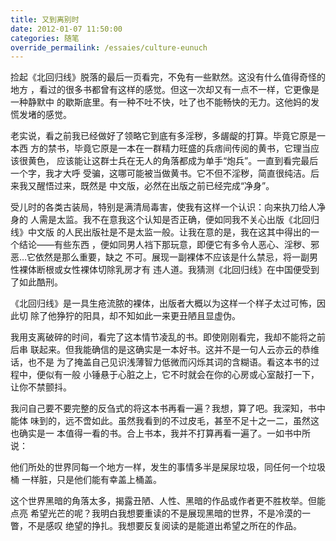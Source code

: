 ```yaml
---
title: 又到离别时
date: 2012-01-07 11:50:00
categories: 随笔
override_permailink: /essaies/culture-eunuch
---
```


捡起《北回归线》脱落的最后一页看完，不免有一些默然。这没有什么值得奇怪的地方 ，看过的很多书都曾有这样的感觉。但这一次却又有一点不一样，它更像是一种静默中 的歇斯底里。有一种不吐不快，吐了也不能畅快的无力。这他妈的发慌发堵的感觉。

老实说，看之前我已经做好了领略它到底有多淫秽，多龌龊的打算。毕竟它原是一本西 方的禁书，毕竟它原是一本在一群精力旺盛的兵痞间传阅的黄书，它理当应该很黄色， 应该能让这群士兵在无人的角落都成为单手“炮兵”。一直到看完最后一个字，我才大呼 受骗，这哪可能被当做黄书。它不但不淫秽，简直很纯洁。后来我又醒悟过来，既然是 中文版，必然在出版之前已经完成“净身”。

受儿时的各类古装局，特别是满清局毒害，使我有这样一个认识：向来执刀给人净身的 人需是太监。我不在意我这个认知是否正确，便如同我不关心出版《北回归线》中文版 的人民出版社是不是太监一般。让我在意的是，我在这其中得出的一个结论——有些东西 ，便如同男人裆下那玩意，即便它有多令人恶心、淫秽、邪恶…它依然是那么重要，缺之 不可。展现一副裸体不应该是什么禁忌，将一副男性裸体断根或女性裸体切除乳房才有 违人道。我猜测《北回归线》在中国便受到了如此酷刑。

《北回归线》是一具生疮流脓的裸体，出版者大概以为这样一个样子太过可怖，因此切 除了他狰狞的阳具，却不知如此一来更丑陋且显虚伪。

我用支离破碎的时间，看完了这本情节凌乱的书。即使刚刚看完，我却不能将之前后串 联起来。但我能确信的是这确实是一本好书。这并不是一句人云亦云的恭维话，也不是 为了掩盖自己见识浅薄智力低微而闪烁其词的含糊语。看这本书的过程中，便似有一般 小锤悬于心脏之上，它不时就会在你的心房或心室敲打一下，让你不禁颤抖。

我问自己要不要完整的反刍式的将这本书再看一遍？我想，算了吧。我深知，书中能体 味到的，远不啻如此。虽然我看到的不过皮毛，甚至不足十之一二，虽然这也确实是一 本值得一看的书。合上书本，我并不打算再看一遍了。一如书中所说：

他们所处的世界同每一个地方一样，发生的事情多半是屎尿垃圾，同任何一个垃圾桶 一样脏，只是他们能有幸盖上桶盖。

这个世界黑暗的角落太多，揭露丑陋、人性、黑暗的作品或作者更不胜枚举。但能点亮 希望光芒的呢？我明白我想要重读的不是展现黑暗的世界，不是冷漠的一瞥，不是感叹 绝望的挣扎。我想要反复阅读的是能道出希望之所在的作品。